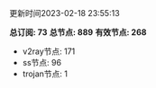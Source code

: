 更新时间2023-02-18 23:55:13

**总订阅: 73**
**总节点: 889**
**有效节点: 268**
- v2ray节点: 171
- ss节点: 96
- trojan节点: 1
